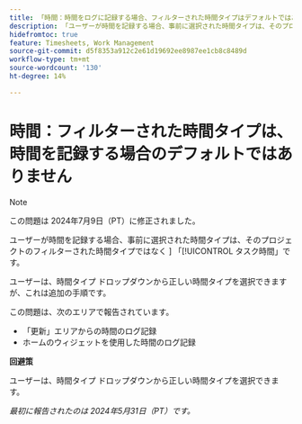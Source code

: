 ```yaml
---
title: 「時間：時間をログに記録する場合、フィルターされた時間タイプはデフォルトではありません」
description: 「ユーザーが時間を記録する場合、事前に選択された時間タイプは、そのプロジェクトのフィルターされた時間タイプではなく、タスク時間です。」
hidefromtoc: true
feature: Timesheets, Work Management
source-git-commit: d5f8353a912c2e61d19692ee8987ee1cb8c8489d
workflow-type: tm+mt
source-wordcount: '130'
ht-degree: 14%

---
```



# 時間：フィルターされた時間タイプは、時間を記録する場合のデフォルトではありません

>[!NOTE]
>
>この問題は 2024年7月9日（PT）に修正されました。

ユーザーが時間を記録する場合、事前に選択された時間タイプは、そのプロジェクトのフィルターされた時間タイプではなく ] 「[!UICONTROL  タスク時間」です。

ユーザーは、時間タイプ ドロップダウンから正しい時間タイプを選択できますが、これは追加の手順です。

この問題は、次のエリアで報告されています。

* 「更新」エリアからの時間のログ記録
* ホームのウィジェットを使用した時間のログ記録

**回避策**

ユーザーは、時間タイプ ドロップダウンから正しい時間タイプを選択できます。

_最初に報告されたのは 2024年5月31日（PT）です。_

